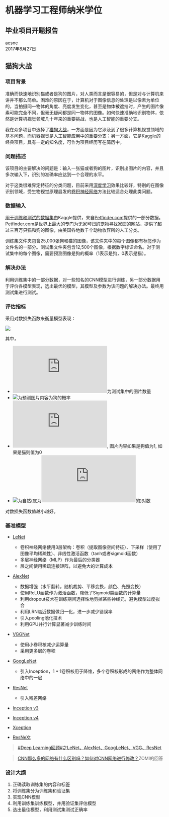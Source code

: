 # 机器学习工程师纳米学位

## 毕业项目开题报告

aesne  
2017年8月27日

## 猫狗大战

### 项目背景

准确而快速地识别猫或者是狗的图片，对人类而言是很容易的，但是对与计算机来讲并不那么简单。困难的原因在于，计算机对于图像信息的处理是以像素为单位的，当拍摄同一物体的角度、亮度发生变化，甚至是物体被遮挡时，产生的图片像素可能完全不同，但毫无疑问都是同一物体的图像。如何快速准确地识别物体，依然是计算机视觉领域几十年来的重要挑战，也是人工智能的重要分支。

我在众多项目中选择了[猫狗大战](https://www.kaggle.com/c/dogs-vs-cats-redux-kernels-edition)，一方面是因为它涉及到了很多计算机视觉领域的基本问题，而机器视觉是人工智能应用中的重要分支；另一方面，它是Kaggle的经典项目，具有一定的知名度，可作为项目经历写在简历中。

### 问题描述

该项目的主要解决的问题是：输入一张猫或者狗的图片，识别出图片的内容，并且多次输入下，识别的准确率应达到一个合理的水平。

对于这类很难界定特征的分类问题，目前采用[深度学习](https://en.wikipedia.org/wiki/Deep_learning)效果比较好，特别的在图像识别领域，受生物视觉原理启发的[卷积神经网络](https://en.wikipedia.org/wiki/Convolutional_neural_network)方法比较适合处理此类问题。

### 数据输入

[用于训练和测试的数据集](https://www.kaggle.com/c/dogs-vs-cats-redux-kernels-edition/data)由Kaggle提供，来自[Petfinder.com](https://www.petfinder.com/)提供的一部分数据。Petfinder.com是世界上最大的专门为无家可归的宠物寻找家园的网站，提供了超过三百万只猫和狗的图像，由美国各地数千个动物收容所的人工分类。

训练集文件夹包含25,000张狗和猫的图像，该文件夹中的每个图像都有标签作为文件名的一部分。测试集文件夹包含12,500个图像，根据数字标识命名。对于测试集中的每个图像，需要预测图像是狗的概率（1表示是狗，0表示是猫）。

### 解决办法

利用训练集中的一部分数据，对一些知名的CNN模型进行训练，另一部分数据用于评价各模型表现，选出最优的模型，其模型及参数为该问题的解决办法。最终用测试集进行测试。

### 评估指标

采用对数损失函数来衡量模型表现：

![](https://latex.codecogs.com/gif.latex?LogLoss=-\frac{1}{n}\sum_{i=1}^n{[y_i\log(\hat{y_i})&plus;(1-y_i)\log(1-\hat{y_i})]})

其中，
- ![](https://latex.codecogs.com/gif.latex?n)为测试集中的图片数量
- ![](https://latex.codecogs.com/gif.latex?\hat{y_i})为预测图片内容为狗的概率
- ![](https://latex.codecogs.com/gif.latex?y_i), 图片内容如果是狗值为1, 如果是猫则值为0
- ![](https://latex.codecogs.com/gif.latex?\log())为自然(底为![](https://latex.codecogs.com/gif.latex?e)的)对数

对数损失函数值越小越好。

### 基准模型

* [LeNet](http://yann.lecun.com/exdb/publis/pdf/lecun-01a.pdf)
  - 卷积神经网络使用3层架构：卷积（提取图像空间特征）、下采样（使用了图像平均稀疏性）、非线性激活函数（tanh或者sigmoid函数）
  - 多层神经网络（MLP）作为最后的分类器
  - 层之间使用稀疏连接矩阵，以避免大的计算成本
  
* [AlexNet](https://papers.nips.cc/paper/4824-imagenet-classification-with-deep-convolutional-neural-networks.pdf)
  - 数据增强（水平翻转，随机裁剪、平移变换，颜色、光照变换）
  - 使用ReLU函数作为激活函数，降低了Sigmoid类函数的计算量
  - 利用dropout技术在训练期间选择性地剪掉某些神经元，避免模型过度拟合
  - 利用LRN临近数据做归一化，进一步减少错误率
  - 引入pooling池化技术
  - 利用GPU并行计算显著减少训练时间
  
* [VGGNet](https://arxiv.org/abs/1409.1556)
  - 使用小卷积核减少运算量
  - 采用更多层的卷积
  
* [GoogLeNet](https://arxiv.org/abs/1409.4842)
  - 引入Inception，$1*1$卷积核用于降维，多个卷积核形成的网络作为整体网络中的一层
  
* [ResNet](https://arxiv.org/abs/1512.03385)
  - 引入残差网络
  
* [Inception v3](https://arxiv.org/abs/1512.00567)
* [Inception v4](https://arxiv.org/abs/1602.07261)
* [Xception](https://arxiv.org/abs/1610.02357)
* [ResNeXt](https://arxiv.org/abs/1611.05431)

>[#Deep Learning回顾#之LeNet、AlexNet、GoogLeNet、VGG、ResNet](https://zhuanlan.zhihu.com/p/22094600)

>[CNN那么多的网络有什么区别吗？如何对CNN网络进行修改？](https://www.zhihu.com/question/53727257)ZOMI的回答

### 设计大纲

1. 正确读取训练集的内容和标签
2. 将训练集分为训练集和验证集
3. 实现CNN模型
4. 利用训练集训练模型，并用验证集评估模型
5. 选出最佳模型，利用测试集测试正确率
